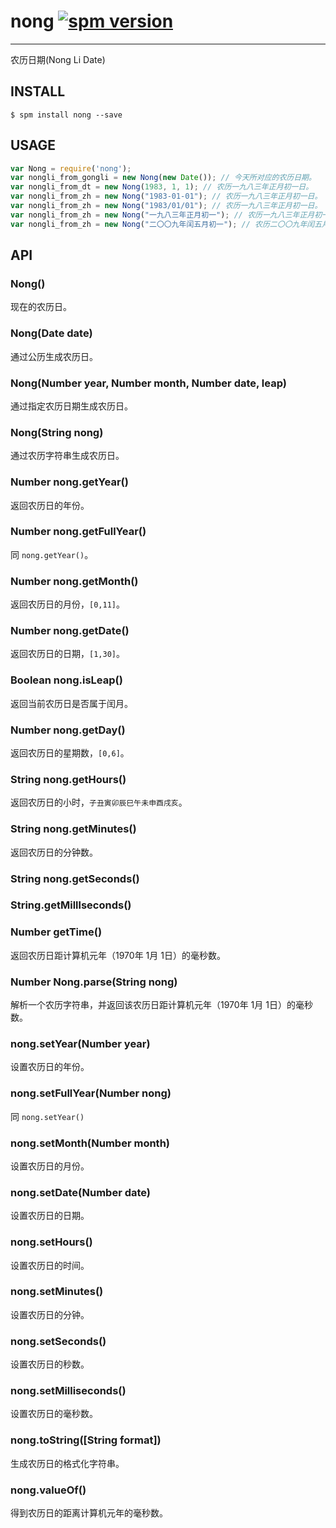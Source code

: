 # nong [![spm version](http://spmjs.io/badge/nong)](http://spmjs.io/package/nong)

---

农历日期(Nong Li Date)

## INSTALL

```
$ spm install nong --save
```

## USAGE

```js
var Nong = require('nong');
var nongli_from_gongli = new Nong(new Date()); // 今天所对应的农历日期。
var nongli_from_dt = new Nong(1983, 1, 1); // 农历一九八三年正月初一日。
var nongli_from_zh = new Nong("1983-01-01"); // 农历一九八三年正月初一日。
var nongli_from_zh = new Nong("1983/01/01"); // 农历一九八三年正月初一日。
var nongli_from_zh = new Nong("一九八三年正月初一"); // 农历一九八三年正月初一日。
var nongli_from_zh = new Nong("二〇〇九年闰五月初一"); // 农历二〇〇九年闰五月初一日。
```

## API

### Nong()

现在的农历日。

### Nong(Date date)

通过公历生成农历日。

### Nong(Number year, Number month, Number date, leap)

通过指定农历日期生成农历日。

### Nong(String nong)

通过农历字符串生成农历日。

### Number nong.getYear()

返回农历日的年份。

### Number nong.getFullYear()

同 `nong.getYear()`。

### Number nong.getMonth()

返回农历日的月份，`[0,11]`。

### Number nong.getDate()

返回农历日的日期，`[1,30]`。

### Boolean nong.isLeap()

返回当前农历日是否属于闰月。

### Number nong.getDay()

返回农历日的星期数，`[0,6]`。

### String nong.getHours()

返回农历日的小时，`子丑寅卯辰巳午未申酉戌亥`。

### String nong.getMinutes()

返回农历日的分钟数。

### String nong.getSeconds()

### String.getMilllseconds()

### Number getTime()

返回农历日距计算机元年（1970年 1月 1日）的毫秒数。

### Number Nong.parse(String nong)

解析一个农历字符串，并返回该农历日距计算机元年（1970年 1月 1日）的毫秒数。

### nong.setYear(Number year)

设置农历日的年份。

### nong.setFullYear(Number nong)

同 `nong.setYear()`

### nong.setMonth(Number month)

设置农历日的月份。

### nong.setDate(Number date)

设置农历日的日期。

### nong.setHours()

设置农历日的时间。

### nong.setMinutes()

设置农历日的分钟。

### nong.setSeconds()

设置农历日的秒数。

### nong.setMilliseconds()

设置农历日的毫秒数。

### nong.toString([String format])

生成农历日的格式化字符串。

### nong.valueOf()

得到农历日的距离计算机元年的毫秒数。
